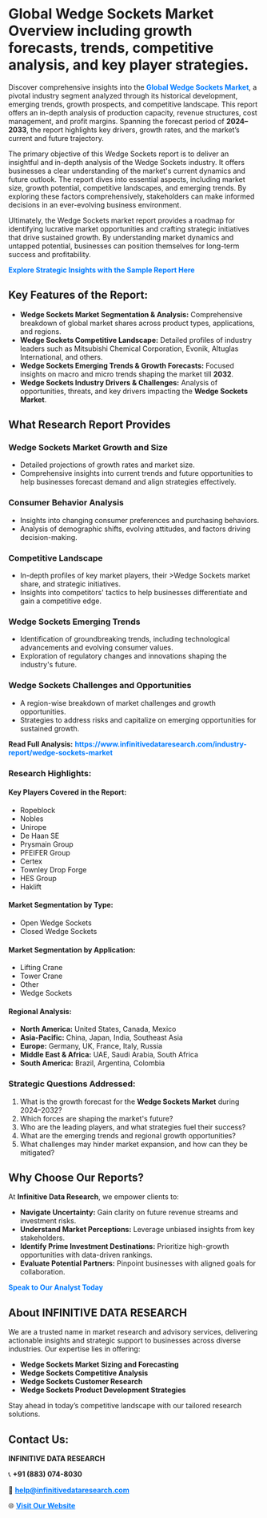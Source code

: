 <h1>Global Wedge Sockets Market Overview including growth forecasts, trends, competitive analysis, and key player strategies.</h1>
<p>
Discover comprehensive insights into the 
<a href="https://www.infinitivedataresearch.com/industry-report/wedge-sockets-market" rel="dofollow" style="color: #007BFF; text-decoration: none;"><strong>Global Wedge Sockets Market</strong></a>, a pivotal industry segment analyzed through its historical development, emerging trends, growth prospects, and competitive landscape. This report offers an in-depth analysis of production capacity, revenue structures, cost management, and profit margins. Spanning the forecast period of <strong>2024–2033</strong>, the report highlights key drivers, growth rates, and the market’s current and future trajectory.
</p>
<p>
The primary objective of this Wedge Sockets report is to deliver an insightful and in-depth analysis of the Wedge Sockets industry. It offers businesses a clear understanding of the market's current dynamics and future outlook. The report dives into essential aspects, including market size, growth potential, competitive landscapes, and emerging trends. By exploring these factors comprehensively, stakeholders can make informed decisions in an ever-evolving business environment.
</p>
<p>
Ultimately, the Wedge Sockets market report provides a roadmap for identifying lucrative market opportunities and crafting strategic initiatives that drive sustained growth. By understanding market dynamics and untapped potential, businesses can position themselves for long-term success and profitability.
</p>
<p>
<a href="https://www.infinitivedataresearch.com/request-sample/reportId=107502" style="color: #007BFF; text-decoration: none;"><strong>Explore Strategic Insights with the Sample Report Here</strong></a>
</p>

<h2>Key Features of the Report:</h2>
<ul>
<li><strong>Wedge Sockets Market Segmentation & Analysis:</strong> Comprehensive breakdown of global market shares across product types, applications, and regions.</li>
<li><strong>Wedge Sockets Competitive Landscape:</strong> Detailed profiles of industry leaders such as Mitsubishi Chemical Corporation, Evonik, Altuglas International, and others.</li>
<li><strong>Wedge Sockets Emerging Trends & Growth Forecasts:</strong> Focused insights on macro and micro trends shaping the market till <strong>2032</strong>.</li>
<li><strong>Wedge Sockets Industry Drivers & Challenges:</strong> Analysis of opportunities, threats, and key drivers impacting the <strong>Wedge Sockets Market</strong>.</li>
</ul>

<h2>What Research Report Provides</h2>
<h3>Wedge Sockets Market Growth and Size</h3>
<ul>
<li>Detailed projections of growth rates and market size.</li>
<li>Comprehensive insights into current trends and future opportunities to help businesses forecast demand and align strategies effectively.</li>
</ul>

<h3>Consumer Behavior Analysis</h3>
<ul>
<li>Insights into changing consumer preferences and purchasing behaviors.</li>
<li>Analysis of demographic shifts, evolving attitudes, and factors driving decision-making.</li>
</ul>

<h3>Competitive Landscape</h3>
<ul>
<li>In-depth profiles of key market players, their >Wedge Sockets market share, and strategic initiatives.</li>
<li>Insights into competitors' tactics to help businesses differentiate and gain a competitive edge.</li>
</ul>

<h3>Wedge Sockets Emerging Trends</h3>
<ul>
<li>Identification of groundbreaking trends, including technological advancements and evolving consumer values.</li>
<li>Exploration of regulatory changes and innovations shaping the industry's future.</li>
</ul>

<h3>Wedge Sockets Challenges and Opportunities</h3>
<ul>
<li>A region-wise breakdown of market challenges and growth opportunities.</li>
<li>Strategies to address risks and capitalize on emerging opportunities for sustained growth.</li>
</ul>
<p><strong>Read Full Analysis:</strong> <a href="https://www.infinitivedataresearch.com/industry-report/wedge-sockets-market" rel="dofollow" style="color: #007BFF; text-decoration: none;"><strong>https://www.infinitivedataresearch.com/industry-report/wedge-sockets-market</strong></a></p>
<h3>Research Highlights:</h3>
<h4>Key Players Covered in the Report:</h4>
<ul><li>Ropeblock</li><li>Nobles</li><li>Unirope</li><li>De Haan SE</li><li>Prysmain Group</li><li>PFEIFER Group</li><li>Certex</li><li>Townley Drop Forge</li><li>HES Group</li><li>Haklift</li></ul>
<h4>Market Segmentation by Type:</h4>
<ul><li>Open Wedge Sockets</li><li>Closed Wedge Sockets</li></ul>
<h4>Market Segmentation by Application:</h4>
<ul><li>Lifting Crane</li><li>Tower Crane</li><li>Other</li><li>Wedge Sockets</li></ul>

<h4>Regional Analysis:</h4>
<ul>
<li><strong>North America:</strong> United States, Canada, Mexico</li>
<li><strong>Asia-Pacific:</strong> China, Japan, India, Southeast Asia</li>
<li><strong>Europe:</strong> Germany, UK, France, Italy, Russia</li>
<li><strong>Middle East & Africa:</strong> UAE, Saudi Arabia, South Africa</li>
<li><strong>South America:</strong> Brazil, Argentina, Colombia</li>
</ul>

<h3>Strategic Questions Addressed:</h3>
<ol>
<li>What is the growth forecast for the <strong>Wedge Sockets Market</strong> during 2024–2032?</li>
<li>Which forces are shaping the market's future?</li>
<li>Who are the leading players, and what strategies fuel their success?</li>
<li>What are the emerging trends and regional growth opportunities?</li>
<li>What challenges may hinder market expansion, and how can they be mitigated?</li>
</ol>

<h2>Why Choose Our Reports?</h2>
<p>At <strong>Infinitive Data Research</strong>, we empower clients to:</p>
<ul>
<li><strong>Navigate Uncertainty:</strong> Gain clarity on future revenue streams and investment risks.</li>
<li><strong>Understand Market Perceptions:</strong> Leverage unbiased insights from key stakeholders.</li>
<li><strong>Identify Prime Investment Destinations:</strong> Prioritize high-growth opportunities with data-driven rankings.</li>
<li><strong>Evaluate Potential Partners:</strong> Pinpoint businesses with aligned goals for collaboration.</li>
</ul>
<p><a href="https://www.infinitivedataresearch.com/industry-report/wedge-sockets-market" rel="dofollow" style="color: #007BFF; text-decoration: none;"><strong>Speak to Our Analyst Today</strong></a></p>

<h2>About INFINITIVE DATA RESEARCH</h2>
<p>We are a trusted name in market research and advisory services, delivering actionable insights and strategic support to businesses across diverse industries. Our expertise lies in offering:</p>
<ul>
<li><strong>Wedge Sockets Market Sizing and Forecasting</strong></li>
<li><strong>Wedge Sockets Competitive Analysis</strong></li>
<li><strong>Wedge Sockets Customer Research</strong></li>
<li><strong>Wedge Sockets Product Development Strategies</strong></li>
</ul>
<p>Stay ahead in today’s competitive landscape with our tailored research solutions.</p>

<h2>Contact Us:</h2>
<p><strong>INFINITIVE DATA RESEARCH</strong></p>
<p>📞 <strong>+91 (883) 074-8030</strong></p>
<p>📧 <strong><a href="mailto:help@infinitivedataresearch.com" style="color: #007BFF;">help@infinitivedataresearch.com</a></strong></p>
<p>🌐 <strong><a href="https://www.infinitivedataresearch.com" rel="dofollow" style="color: #007BFF;">Visit Our Website</a></strong></p>